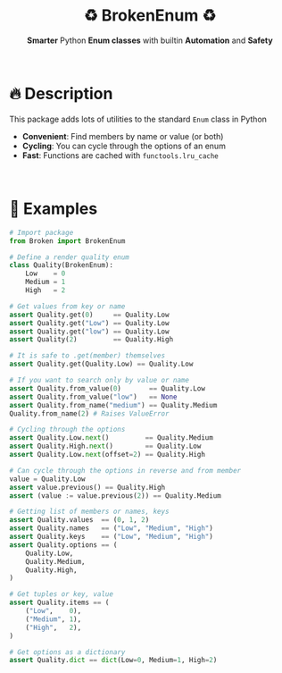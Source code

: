 <div align="justify">

<div align="center">
  <h1>♻️ BrokenEnum ♻️</h1>

  **Smarter** Python **Enum classes** with builtin **Automation** and **Safety**
</div>

<br>

# 🔥 Description

This package adds lots of utilities to the standard `Enum` class in Python

- **Convenient**: Find members by name or value (or both)
- **Cycling**: You can cycle through the options of an enum
- **Fast**: Functions are cached with `functools.lru_cache`

<br>

# 🚀 Examples
```python
# Import package
from Broken import BrokenEnum

# Define a render quality enum
class Quality(BrokenEnum):
    Low    = 0
    Medium = 1
    High   = 2

# Get values from key or name
assert Quality.get(0)     == Quality.Low
assert Quality.get("Low") == Quality.Low
assert Quality.get("low") == Quality.Low
assert Quality(2)         == Quality.High

# It is safe to .get(member) themselves
assert Quality.get(Quality.Low) == Quality.Low

# If you want to search only by value or name
assert Quality.from_value(0)       == Quality.Low
assert Quality.from_value("low")   == None
assert Quality.from_name("medium") == Quality.Medium
Quality.from_name(2) # Raises ValueError

# Cycling through the options
assert Quality.Low.next()         == Quality.Medium
assert Quality.High.next()        == Quality.Low
assert Quality.Low.next(offset=2) == Quality.High

# Can cycle through the options in reverse and from member
value = Quality.Low
assert value.previous() == Quality.High
assert (value := value.previous(2)) == Quality.Medium

# Getting list of members or names, keys
assert Quality.values  == (0, 1, 2)
assert Quality.names   == ("Low", "Medium", "High")
assert Quality.keys    == ("Low", "Medium", "High")
assert Quality.options == (
    Quality.Low,
    Quality.Medium,
    Quality.High,
)

# Get tuples or key, value
assert Quality.items == (
    ("Low",    0),
    ("Medium", 1),
    ("High",   2),
)

# Get options as a dictionary
assert Quality.dict == dict(Low=0, Medium=1, High=2)
```

</div>